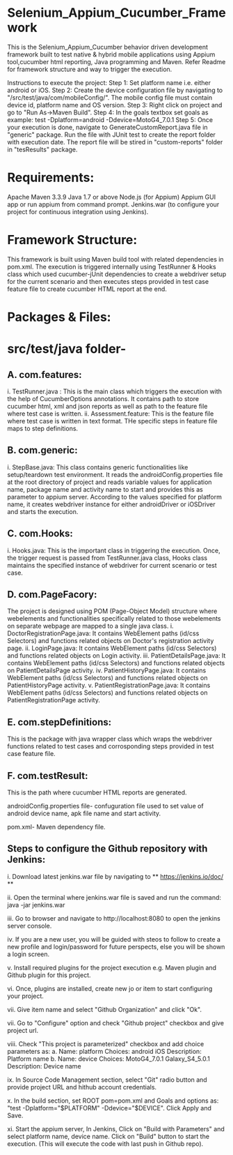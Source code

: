 # Selenium_Appium_Cucumber_Framework
This is the Selenium_Appium_Cucumber behavior driven development framework built to test native &amp; hybrid mobile applications using Appium tool,cucumber html reporting, Java programming and Maven. Refer Readme for framework structure and way to trigger the execution.

Instructions to execute the project:
Step 1: Set platform name i.e. either android or iOS.
Step 2: Create the device configuration file by navigating to "/src/test/java/com/mobileConfig/". The mobile config file must contain device id, platform name and OS version.
Step 3: Right click on project and go to "Run As->Maven Build".
Step 4: In the goals textbox set goals as example: test -Dplatform=android -Ddevice=MotoG4_7.0.1
Step 5: Once your execution is done, navigate to GenerateCustomReport.java file in "generic" package. Run the file with JUnit test to create the report folder with execution date.
The report file will be stired in "custom-reports" folder in "tesResults" package.

# Requirements:

Apache Maven 3.3.9
Java 1.7 or above
Node.js (for Appium)
Appium GUI app or run appium from command prompt.
Jenkins.war (to configure your project for continuous integration using Jenkins).

# Framework Structure:

This framework is built using Maven build tool with related dependencies in pom.xml. The execution is triggered internally using TestRunner & Hooks class which used cucumber-jUnit dependencies to create a webdriver setup for the current scenario and then executes steps provided in test case feature file to create cucumber HTML report at the end.

# Packages & Files: 

# src/test/java folder- 
## A. com.features: 
  i. TestRunner.java : This is the main class which triggers the execution with the help of CucumberOptions annotations. It contains path to store cucumber html, xml and json reports as well as path to the feature file where test case is written. 
  ii. Assessment.feature: This is the feature file where test case is written in text format. THe specific steps in feature file maps to step definitions.

## B. com.generic: 
  i. StepBase.java: This class contains generic functionalities like setup/teardown test environment. It reads the androidConfig.properties file at the root directory of project and reads variable values for application name, package name and activity name to start and provides this as parameter to appium server. According to the values specified for platform name, it creates webdriver instance for either androidDriver or iOSDriver and starts the execution.

## C. com.Hooks: 
  i. Hooks.java: This is the important class in triggering the execution. Once, the trigger request is passed from TestRunner.java class, Hooks class maintains the specified instance of webdriver for current scenario or test case.

## D. com.PageFacory: 
The project is designed using POM (Page-Object Model) structure where webelements and functionalities specifically related to those webelements on separate webpage are mapped to a single java class. 
    i. DoctorRegistrationPage.java: It contains WebElement paths (id/css Selectors) and functions related objects on Doctor's registration activity page. 
    ii. LoginPage.java: It contains WebElement paths (id/css Selectors) and functions related objects on Login activity.
    iii. PatientDetailsPage.java: It contains WebElement paths (id/css Selectors) and functions related objects on PatientDetailsPage activity.
    iv. PatientHistoryPage.java: It contains WebElement paths (id/css Selectors) and functions related objects on PatientHistoryPage activity.
    v. PatientRegistrationPage.java: It contains WebElement paths (id/css Selectors) and functions related objects on PatientRegistrationPage activity.

## E. com.stepDefinitions: 
  This is the package with java wrapper class which wraps the webdriver functions related to test cases and corrosponding steps provided in test case feature file.

## F. com.testResult: 
  This is the path where cucumber HTML reports are generated.

androidConfig.properties file- confuguration file used to set value of android device name, apk file name and start activity.

pom.xml- Maven dependency file.


## Steps to configure the Github repository with Jenkins:

i. Download latest jenkins.war file by navigating to ** https://jenkins.io/doc/ **

ii. Open the terminal where jenkins.war file is saved and run the command: java -jar jenkins.war

iii. Go to browser and navigate to http://localhost:8080 to open the jenkins server console.

iv. If you are a new user, you will be guided with steos to follow to create a new profile and login/password for future perspects, else you will be shown a login screen.

v. Install required plugins for the project execution e.g. Maven plugin and Github plugin for this project.

vi. Once, plugins are installed, create new jo or item to start configuring your project.

vii. Give item name and select "Github Organization" and click "Ok".

vii. Go to "Configure" option and check "Github project" checkbox and give project url.

viii. Check "This project is parameterized" checkbox and add choice parameters as:
        a. Name: platform
           Choices: android
                    iOS
           Description: Platform name
        b. Name: device
           Choices: MotoG4_7.0.1
                    Galaxy_S4_5.0.1
           Description: Device name

ix. In Source Code Management section, select "Git" radio button and provide project URL and hithub account credentials.

x. In the build section, set ROOT pom=pom.xml and Goals and options as: "test -Dplatform="$PLATFORM" -Ddevice="$DEVICE". Click Apply and Save.

xi. Start the appium server, In Jenkins, Click on "Build with Parameters" and select platform name, device name. Click on "Build" button to start the execution. (This will execute the code with last push in Github repo).
